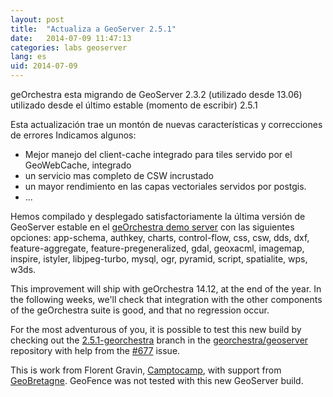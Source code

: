 ```yaml
---
layout: post
title:  "Actualiza a GeoServer 2.5.1"
date:   2014-07-09 11:47:13
categories: labs geoserver
lang: es
uid: 2014-07-09
---
```

geOrchestra esta migrando de GeoServer 2.3.2 (utilizado desde 13.06) utilizado desde el último estable (momento de escribir) 2.5.1 

<!--more-->

Esta actualización trae un montón de nuevas características y correcciones de errores
Indicamos algunos:

 * Mejor manejo del client-cache integrado para tiles servido por el GeoWebCache, integrado
 * un servicio mas completo de CSW incrustado
 * un mayor rendimiento en las capas vectoriales servidos por postgis.
 * ...

Hemos compilado y desplegado satisfactoriamente la última versión de GeoServer estable en el [geOrchestra demo server](http://sdi.georchestra.org/geoserver/web/) con las siguientes opciones: app-schema, authkey, charts, control-flow, css, csw, dds, dxf, feature-aggregate, feature-pregeneralized, gdal, geoxacml, imagemap, inspire, istyler, libjpeg-turbo, mysql, ogr, pyramid, script, spatialite, wps, w3ds.

This improvement will ship with geOrchestra 14.12, at the end of the year.
In the following weeks, we'll check that integration with the other components of the geOrchestra suite is good, and that no regression occur.

For the most adventurous of you, it is possible to test this new build by checking out the [2.5.1-georchestra](https://github.com/georchestra/geoserver/tree/2.5.1-georchestra) branch in the [georchestra/geoserver](https://github.com/georchestra/geoserver/) repository with help from the [#677](https://github.com/georchestra/georchestra/issues/677) issue.  

This is work from Florent Gravin, [Camptocamp](http://www.camptocamp.com/geospatial/), with support from [GeoBretagne](http://cms.geobretagne.fr/). GeoFence was not tested with this new GeoServer build.
<!--more-->

